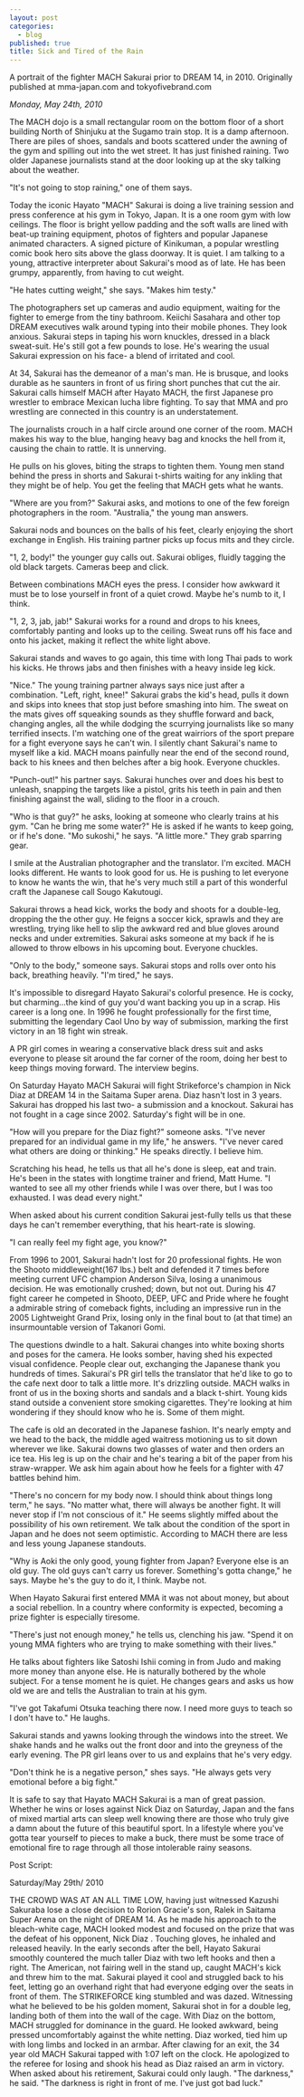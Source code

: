 ```yaml
---
layout: post
categories:
  - blog
published: true
title: Sick and Tired of the Rain
---
```



A portrait of the fighter MACH Sakurai prior to DREAM 14, in 2010.
Originally published at mma-japan.com and tokyofivebrand.com

_Monday, May 24th, 2010_

The MACH dojo is a small rectangular room on the bottom floor of a short building North of Shinjuku at the Sugamo train stop. It is a damp afternoon. There are piles of shoes, sandals and boots scattered under the awning of the gym and spilling out into the wet street. It has just finished raining. Two older Japanese journalists stand at the door looking up at the sky talking about the weather. 

"It's not going to stop raining," one of them says.    

Today the iconic Hayato "MACH" Sakurai is doing a live training session and press conference at his gym in Tokyo, Japan. It is a one room gym with low ceilings. The floor is bright yellow padding and the soft walls are lined with beat-up training equipment, photos of fighters and popular Japanese animated characters. A signed picture of Kinikuman, a popular wrestling comic book hero sits above the glass doorway. It is quiet. I am talking to a young, attractive interpreter about Sakurai's mood as of late. He has been grumpy, apparently, from having to cut weight.

"He hates cutting weight," she says. "Makes him testy."  

The photographers set up cameras and audio equipment, waiting for the fighter to emerge from the tiny bathroom. Keiichi Sasahara and other top DREAM executives walk around typing into their mobile phones. They look anxious.
 Sakurai steps in taping his worn knuckles, dressed in a black sweat-suit. He's still got a few pounds to lose. He's wearing the usual Sakurai expression on his face- a blend of irritated and cool.

At 34, Sakurai has the demeanor of a man's man. He is brusque, and looks durable as he saunters in front of us firing short punches that cut the air. Sakurai calls himself MACH after Hayato MACH, the first Japanese pro wrestler to embrace Mexican lucha libre fighting. To say that MMA and pro wrestling are connected in this country is an understatement.

The journalists crouch in a half circle around one corner of the room. MACH makes his way to the blue, hanging heavy bag and knocks the hell from it, causing the chain to rattle. It is unnerving.

He pulls on his gloves, biting the straps to tighten them. Young men stand behind the press in shorts and Sakurai t-shirts waiting for any inkling that they might be of help. You get the feeling that MACH gets what he wants. 

"Where are you from?" Sakurai asks, and motions to one of the few foreign photographers in the room.
"Australia," the young man answers.

Sakurai nods and bounces on the balls of his feet, clearly enjoying the short exchange in English. His training partner picks up focus mits and they circle.

"1, 2, body!" the younger guy calls out. Sakurai obliges, fluidly tagging the old black targets. Cameras beep and click. 

Between combinations MACH eyes the press. I consider how awkward it must be to lose yourself in front of a quiet crowd. Maybe he's numb to it, I think.

"1, 2, 3, jab, jab!" Sakurai works for a round and drops to his knees, comfortably panting and looks up to the ceiling. Sweat runs off his face and onto his jacket, making it reflect the white light above.

Sakurai stands and waves to go again, this time with long Thai pads to work his kicks. He throws jabs and then finishes with a heavy inside leg kick. 

"Nice." The young training partner always says nice just after a combination.
"Left, right, knee!" Sakurai grabs the kid's head, pulls it down and skips into knees that stop just before smashing into him. The sweat on the mats gives off squeaking sounds as they shuffle forward and back, changing angles, all the while dodging the scurrying journalists like so many terrified insects. I'm watching one of the great wairriors of the sport prepare for a fight everyone says he can't win. I silently chant Sakurai's name to myself like a kid. 
MACH moans painfully near the end of the second round, back to his knees and then belches after a big hook. Everyone chuckles.

"Punch-out!" his partner says. Sakurai hunches over and does his best to unleash, snapping the targets like a pistol, grits his teeth in pain and then finishing against the wall, sliding to the floor in a crouch.

"Who is that guy?" he asks, looking at someone who clearly trains at his gym. "Can he bring me some water?"
He is asked if he wants to keep going, or if he's done.
"Mo sukoshi," he says. "A little more." They grab sparring gear.

I smile at the Australian photographer and the translator. I'm excited. MACH looks different. He wants to look good for us. He is pushing to let everyone to know he wants the win, that he's very much still a part of this wonderful craft the Japanese call Sougo Kakutougi.

Sakurai throws a head kick, works the body and shoots for a double-leg, dropping the the other guy. He feigns a soccer kick, sprawls and they are wrestling, trying like hell to slip the awkward red and blue gloves around necks and under extremities. Sakurai asks someone at my back if he is allowed to throw elbows in his upcoming bout. Everyone chuckles.

"Only to the body," someone says.
Sakurai stops and rolls over onto his back, breathing heavily. 
"I'm tired," he says.

It's impossible to disregard Hayato Sakurai's colorful presence. He is cocky, but charming...the kind of guy you'd want backing you up in a scrap. His career is a long one. In 1996 he fought professionally for the first time, submitting the legendary Caol Uno by way of submission, marking the first victory in an 18 fight win streak.

A PR girl comes in wearing a conservative black dress suit and asks everyone to please sit around the far corner of the room, doing her best to keep things moving forward. The interview begins. 

On Saturday Hayato MACH Sakurai will fight Strikeforce's champion in Nick Diaz at DREAM 14 in the Saitama Super arena. Diaz hasn't lost in 3 years. Sakurai has dropped his last two- a submission and a knockout. Sakurai has not fought in a cage since 2002. Saturday's fight will be in one.

"How will you prepare for the Diaz fight?" someone asks.
"I've never prepared for an individual game in my life," he answers. "I've never cared what others are doing or thinking." He speaks directly. I believe him.

Scratching his head, he tells us that all he's done is sleep, eat and train. He's been in the states with longtime trainer and friend, Matt Hume.
"I wanted to see all my other friends while I was over there, but I was too exhausted. I was dead every night." 

When asked about his current condition Sakurai jest-fully tells us that these days he can't remember everything, that his heart-rate is slowing.

"I can really feel my fight age, you know?" 

From 1996 to 2001, Sakurai hadn't lost for 20 professional fights. He won the Shooto middleweight(167 lbs.) belt and defended it 7 times before meeting current UFC champion Anderson Silva, losing a unanimous decision. He was emotionally crushed; down, but not out. During his 47 fight career he competed in Shooto, DEEP, UFC and Pride where he fought a admirable string of comeback fights, including an impressive run in the 2005 Lightweight Grand Prix, losing only in the final bout to (at that time) an insurmountable version of Takanori Gomi. 
	
The questions dwindle to a halt. Sakurai changes into white boxing shorts and poses for the camera. He looks somber, having shed his expected visual confidence. People clear out, exchanging the Japanese thank you hundreds of times. Sakurai's PR girl tells the translator that he'd like to go to the cafe next door to talk a little more. It's drizzling outside. MACH walks in front of us in the boxing shorts and sandals and a black t-shirt. Young kids stand outside a convenient store smoking cigarettes. They're looking at him wondering if they should know who he is. Some of them might.    

The cafe is old an decorated in the Japanese fashion. It's nearly empty and we head to the back, the middle aged waitress motioning us to sit down wherever we like. Sakurai downs two glasses of water and then orders an ice tea. His leg is up on the chair and he's tearing a bit of the paper from his straw-wrapper. We ask him again about how he feels for a fighter with 47 battles behind him. 

"There's no concern for my body now. I should think about things long term," he says. "No matter what, there will always be another fight. It will never stop if I'm not conscious of it." He seems slightly miffed about the possibility of his own retirement. We talk about the condition of the sport in Japan and he does not seem optimistic. According to MACH there are less and less young Japanese standouts. 

"Why is Aoki the only good, young fighter from Japan? Everyone else is an old guy. The old guys can't carry us forever. Something's gotta change," he says. Maybe he's the guy to do it, I think. Maybe not. 
	
When Hayato Sakurai first entered MMA it was not about money, but about a social rebellion. In a country where conformity is expected, becoming a prize fighter is especially tiresome. 

"There's just not enough money," he tells us, clenching his jaw.
"Spend it on young MMA fighters who are trying to make something with their lives." 
	
He talks about fighters like Satoshi Ishii coming in from Judo and making more money than anyone else. He is naturally bothered by the whole subject. For a tense moment he is quiet. He changes gears and asks us how old we are and tells the Australian to train at his gym. 

"I've got Takafumi Otsuka teaching there now. I need more guys to teach so I don't have to." He laughs. 

Sakurai stands and yawns looking through the windows into the street. We shake hands and he walks out the front door and into the greyness of the early evening. The PR girl leans over to us and explains that he's very edgy. 

"Don't think he is a negative person," shes says. "He always gets very emotional before a big fight."

It is safe to say that Hayato MACH Sakurai is a man of great passion. Whether he wins or loses against Nick Diaz on Saturday, Japan and the fans of mixed martial arts can sleep well knowing there are those who truly give a damn about the future of this beautiful sport. In a lifestyle where you've gotta tear yourself to pieces to make a buck, there must be some trace of emotional fire to rage through all those intolerable rainy seasons. 
	
Post Script:

Saturday/May 29th/ 2010

   THE CROWD WAS AT AN ALL TIME LOW, having just witnessed Kazushi Sakuraba lose a close decision to Rorion Gracie's son, Ralek in Saitama Super Arena on the night of DREAM 14.
   As he made his approach to the bleach-white cage, MACH looked modest and focused on the prize that was the defeat of his opponent, Nick Diaz . Touching gloves, he inhaled and released heavily.
   In the early seconds after the bell, Hayato Sakurai smoothly countered the much taller Diaz with two left hooks and then a right. The American, not fairing well in the stand up, caught MACH's kick and threw him to the mat. Sakurai played it cool and struggled back to his feet, letting go an overhand right that had everyone edging over the seats in front of them. The STRIKEFORCE king stumbled and was dazed. Witnessing what he believed to be his golden moment, Sakurai shot in for a double leg, landing both of them into the wall of the cage. With Diaz on the bottom, MACH struggled for dominance in the guard. He looked awkward, being pressed uncomfortably against the white netting. Diaz worked, tied him up with long limbs and locked in an armbar.  After clawing for an exit, the 34 year old MACH Sakurai tapped with 1:07 left on the clock. He apologized to the referee for losing and shook his head as Diaz raised an arm in victory. When asked about his retirement, Sakurai could only laugh.
   "The darkness," he said. "The darkness is right in front of me. I've just got bad luck."
